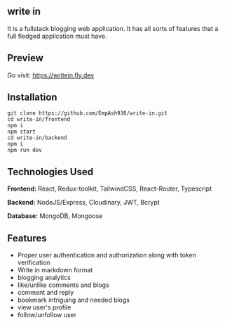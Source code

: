 ## write in

It is a fullstack blogging web application. It has all sorts of features that a full fledged application must have.

## Preview

Go visit: https://writein.fly.dev

## Installation

```
git clone https://github.com/EmpAsh938/write-in.git
cd write-in/frontend
npm i
npm start
cd write-in/backend
npm i
npm run dev
```

## Technologies Used

**Frontend:** React, Redux-toolkit, TailwindCSS, React-Router, Typescript

**Backend:** NodeJS/Express, Cloudinary, JWT, Bcrypt

**Database:** MongoDB, Mongoose

## Features

- Proper user authentication and authorization along with token verification
- Write in markdown format
- blogging analytics
- like/unlike comments and blogs
- comment and reply
- bookmark intriguing and needed blogs
- view user's profile
- follow/unfollow user
